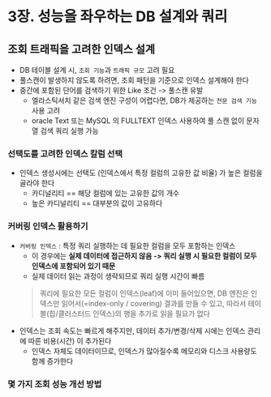 # 3장. 성능을 좌우하는 DB 설계와 쿼리
## 조회 트래픽을 고려한 인덱스 설계
- DB 테이블 설계 시, `조회 기능`과 `트래픽 규모` 고려 필요
- 풀스캔이 발생하지 않도록 하려면, 조회 패턴을 기준으로 인덱스 설계해야 한다
- 중간에 포함된 단어를 검색하기 위한 Like 조건 -> 풀스캔 유발
  - 엘라스틱서치 같은 검색 엔진 구성이 어렵다면, DB가 제공하는 `전문 검색 기능` 사용 고려
  - oracle Text 또는 MySQL 의 FULLTEXT 인덱스 사용하여 풀 스캔 없이 문자열 검색 쿼리 실행 가능

### 선택도를 고려한 인덱스 칼럼 선택
- 인덱스 생성시에는 선택도 (인덱스에서 특정 컬럼의 고유한 값 비율) 가 높은 컬럼을 골라야 한다
  - 카디널리티 == 해당 컬럼에 있는 고유한 값의 개수
  - 높은 카디널리티 == 대부분의 값이 고유하다

### 커버링 인덱스 활용하기
- `커버링 인덱스` : 특정 쿼리 실행하는 데 필요한 컬럼을 모두 포함하는 인덱스
  - 이 경우에는 **실제 데이터에 접근하지 않음 -> 쿼리 실행 시 필요한 컬럼이 모두 인덱스에 포함되어 있기 때문**
  - 실제 데이터 읽는 과정이 생략되므로 쿼리 실행 시간이 빠름
  > 쿼리에 필요한 모든 컬럼이 인덱스(leaf)에 이미 들어있으면, DB 엔진은 인덱스만 읽어서(=index-only / covering) 결과를 만들 수 있고, 따라서 테이블(힙/클러스터드 인덱스)의 행을 추가로 읽을 필요가 없다
- 인덱스는 조회 속도는 빠르게 해주지만, 데이터 추가/변경/삭제 시에는 인덱스 관리에 따른 비용(시간) 이 추가된다
  - 인덱스 자체도 데이터이므로, 인덱스가 많아질수록 메모리와 디스크 사용량도 함께 증가한다

### 몇 가지 조회 성능 개선 방법